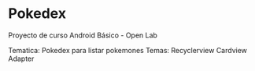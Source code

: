 # Pokedex

Proyecto de curso Android Básico - Open Lab

Tematica: Pokedex para listar pokemones
Temas:
Recyclerview
Cardview
Adapter
